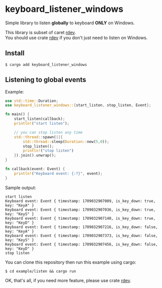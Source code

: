 # keyboard_listener_windows
Simple library to listen **globally** to keyboard **ONLY** on Windows.

This library is subset of caret [rdev](https://github.com/Narsil/rdev).  
You should use crate [rdev](https://github.com/Narsil/rdev) if you don't just need to listen on Windows.

## Install
```shell
$ cargo add keyboard_listener_windows
```

## Listening to global events
Example:
```rust
use std::time::Duration;
use keyboard_listener_windows::{start_listen, stop_listen, Event};

fn main() {
    start_listen(callback);
    println!("start listen");

    // you can stop listen any time
    std::thread::spawn(||{
        std::thread::sleep(Duration::new(5,0));
        stop_listen();
        println!("stop listen")
    }).join().unwrap();
}

fn callback(event: Event) {
    println!("Keyboard event: {:?}", event);
}

```
Sample output:
```
start listen
Keyboard event: Event { timestamp: 1709032907009, is_key_down: true, key: "KeyA" }
Keyboard event: Event { timestamp: 1709032907036, is_key_down: true, key: "KeyS" }
Keyboard event: Event { timestamp: 1709032907140, is_key_down: true, key: "KeyD" }
Keyboard event: Event { timestamp: 1709032907216, is_key_down: false, key: "KeyA" }
Keyboard event: Event { timestamp: 1709032907373, is_key_down: false, key: "KeyS" }
Keyboard event: Event { timestamp: 1709032907456, is_key_down: false, key: "KeyD" }
stop listen
```
You can clone this repository then run this example using cargo:
```shell
$ cd example/listen && cargo run
```

OK, that's all, if you need more feature, please use crate [rdev](https://github.com/Narsil/rdev).
